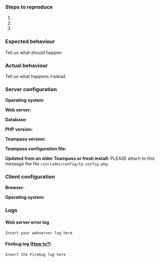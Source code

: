 <!--
Thanks for reporting issues back to Teampass! This is the issue tracker of Teampass, if you have any FEATURE REQUEST or question, please use https://teampass.userecho.com/

To make it possible for us to help you please fill out below information carefully.
--> 
### Steps to reproduce
1.
2.
3.

### Expected behaviour
Tell us what should happen

### Actual behaviour
Tell us what happens instead

### Server configuration
**Operating system**:

**Web server:**

**Database:**

**PHP version:**

**Teampass version:** 

**Teampass configuration file:**

**Updated from an older Teampass or fresh install:**
PLEASE attach to this message the file `/includes/config/tp.config.php`.

### Client configuration
**Browser:**

**Operating system:**

### Logs
#### Web server error log
```
Insert your webserver log here
```

#### Firebug log ([How to?](http://teampass.net/2014-02-09-how-to-communicate-an-error-log))
```
Insert the Firebug log here
```

